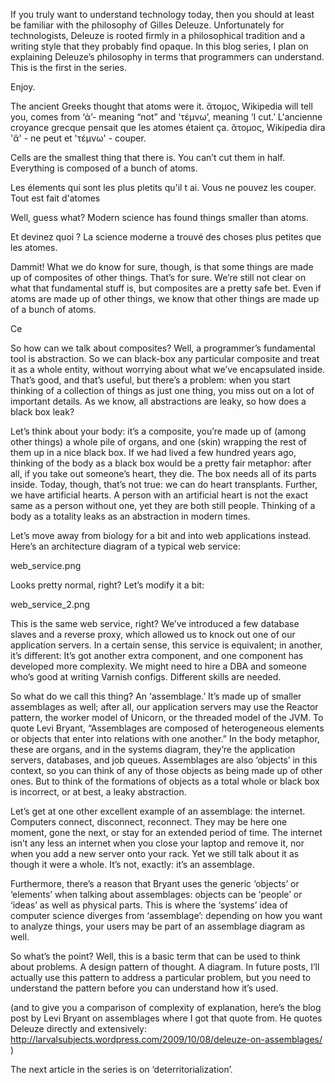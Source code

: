 If you truly want to understand technology today, then you should at least be
familiar with the philosophy of Gilles Deleuze.
Unfortunately for technologists, Deleuze is rooted firmly in a philosophical
tradition and a writing style that they probably find opaque.
In this blog series, I plan on explaining Deleuze’s philosophy in terms that
programmers can understand. This is the first in the series.

Enjoy.

The ancient Greeks thought that atoms were it. ἄτομος, Wikipedia will tell you,
comes from ‘ἀ’- meaning “not” and ‘τέμνω’, meaning ‘I cut.’
L'ancienne croyance grecque pensait que les atomes étaient ça. ἄτομος, Wikipedia
dira  'ἄ' - ne peut et 'τέμνω' - couper.

Cells are the smallest thing that there is. You can’t cut them in half. Everything is composed of a bunch of atoms.

Les élements qui sont les plus pletits qu'il t ai. Vous ne pouvez les couper. Tout est fait d'atomes

Well, guess what? Modern science has found things smaller than atoms.

Et devinez quoi ? La science moderne a trouvé des choses plus petites que les atomes.

Dammit! What we do know for sure, though, is that some things are made up of
composites of other things. That’s for sure. We’re still not clear on what that
fundamental stuff is, but composites are a pretty safe bet. Even if atoms are made
up of other things, we know that other things are made up of a bunch of atoms.

Ce 


So how can we talk about composites? Well, a programmer’s fundamental tool is abstraction. So we can black-box any particular composite and treat it as a whole entity, without worrying about what we’ve encapsulated inside. That’s good, and that’s useful, but there’s a problem: when you start thinking of a collection of things as just one thing, you miss out on a lot of important details. As we know, all abstractions are leaky, so how does a black box leak?

Let’s think about your body: it’s a composite, you’re made up of (among other things) a whole pile of organs, and one (skin) wrapping the rest of them up in a nice black box. If we had lived a few hundred years ago, thinking of the body as a black box would be a pretty fair metaphor: after all, if you take out someone’s heart, they die. The box needs all of its parts inside. Today, though, that’s not true: we can do heart transplants. Further, we have artificial hearts. A person with an artificial heart is not the exact same as a person without one, yet they are both still people. Thinking of a body as a totality leaks as an abstraction in modern times.

Let’s move away from biology for a bit and into web applications instead. Here’s an architecture diagram of a typical web service:

web_service.png

Looks pretty normal, right? Let’s modify it a bit:

web_service_2.png

This is the same web service, right? We’ve introduced a few database slaves and a reverse proxy, which allowed us to knock out one of our application servers. In a certain sense, this service is equivalent; in another, it’s different: It’s got another extra component, and one component has developed more complexity. We might need to hire a DBA and someone who’s good at writing Varnish configs. Different skills are needed.

So what do we call this thing? An ‘assemblage.’ It’s made up of smaller assemblages as well; after all, our application servers may use the Reactor pattern, the worker model of Unicorn, or the threaded model of the JVM. To quote Levi Bryant, “Assemblages are composed of heterogeneous elements or objects that enter into relations with one another.” In the body metaphor, these are organs, and in the systems diagram, they’re the application servers, databases, and job queues. Assemblages are also ‘objects’ in this context, so you can think of any of those objects as being made up of other ones. But to think of the formations of objects as a total whole or black box is incorrect, or at best, a leaky abstraction.

Let’s get at one other excellent example of an assemblage: the internet. Computers connect, disconnect, reconnect. They may be here one moment, gone the next, or stay for an extended period of time. The internet isn’t any less an internet when you close your laptop and remove it, nor when you add a new server onto your rack. Yet we still talk about it as though it were a whole. It’s not, exactly: it’s an assemblage.

Furthermore, there’s a reason that Bryant uses the generic ‘objects’ or ‘elements’ when talking about assemblages: objects can be ‘people’ or ‘ideas’ as well as physical parts. This is where the ‘systems’ idea of computer science diverges from ‘assemblage’: depending on how you want to analyze things, your users may be part of an assemblage diagram as well.

So what’s the point? Well, this is a basic term that can be used to think about problems. A design pattern of thought. A diagram. In future posts, I’ll actually use this pattern to address a particular problem, but you need to understand the pattern before you can understand how it’s used.

(and to give you a comparison of complexity of explanation, here’s the blog post by Levi Bryant on assemblages where I got that quote from. He quotes Deleuze directly and extensively: http://larvalsubjects.wordpress.com/2009/10/08/deleuze-on-assemblages/ )

The next article in the series is on ‘deterritorialization’.